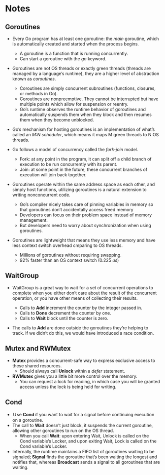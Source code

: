 # Notes

## Goroutines

* Every Go program has at least one goroutine: the _main_ goroutine, which is automatically created and started when the process begins.
    * A goroutine is a function that is running concurrently.
    * Can start a goroutine with the _go_ keyword.

* Goroutines are not OS threads or exactly green threads (threads are managed by a language’s runtime), they are a higher level of abstraction known as _coroutines_.
    * Coroutines are simply concurrent subroutines (functions, closures, or methods in Go).
    * Coroutines are nonpreemptive. They cannot be interrupted but have multiple points which allow for suspension or reentry.
    * Go’s runtime observes the runtime behavior of goroutines and automatically suspends them when they block and then resumes them when they become unblocked.

* Go’s mechanism for hosting goroutines is an implementation of what’s called an _M:N scheduler_, which means it maps M green threads to N OS threads.

* Go follows a model of concurrency called the _fork-join_ model.
    * Fork: at any point in the program, it can split off a child branch of execution to be run concurrently with its parent.
    * Join: at some point in the future, these concurrent branches of execution will join back together.

* Goroutines operate within the same address space as each other, and simply host functions, utilizing goroutines is a natural extension to writing nonconcurrent code.
    * Go’s compiler nicely takes care of pinning variables in memory so that goroutines don’t accidentally access freed memory
    * Developers can focus on their problem space instead of memory management.
    * But developers need to worry about synchronization when using goroutines.

* Goroutines are lightweight that means they use less memory and have less context switch overhead cmparing to OS threads.
    * Millions of goroutines without requiring swapping.
    * 92% faster than an OS context switch (0.225 _us_)

## WaitGroup

* WaitGroup is a great way to wait for a set of concurrent operations to complete when you either don’t care about the result of the concurrent operation, or you have other means of collecting their results.
    * Calls to __Add__ increment the counter by the integer passed in.
    * Calls to __Done__ decrement the counter by one.
    * Calls to __Wait__ block until the counter is zero.

* The calls to __Add__ are done outside the goroutines they’re helping to track. If we didn’t do this, we would have introduced a race condition.

## Mutex and RWMutex

* __Mutex__ provides a concurrent-safe way to express exclusive access to these shared resources.
    *  Should always call __Unlock__ within a _defer_ statement.
* __RWMutex__ gives you a little bit more control over the memory.
    * You can request a lock for reading, in which case you will be granted access unless the lock is being held for writing.

## Cond

* Ｕse __Cond__ if you want to wait for a signal before continuing execution on a goroutine.
* The call to __Wait__ doesn’t just block, it suspends the current goroutine, allowing other goroutines to run on the OS thread. 
    * When you call __Wait__: upon entering Wait, Unlock is called on the Cond variable’s Locker, and upon exiting Wait, Lock is called on the Cond variable’s Locker. 
* Internally, the runtime maintains a FIFO list of goroutines waiting to be signaled; __Signal__ finds the goroutine that’s been waiting the longest and notifies that, whereas __Broadcast__ sends a signal to all goroutines that are waiting.
